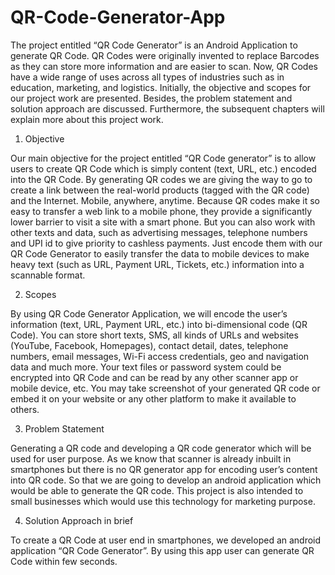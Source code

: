 # QR-Code-Generator-App

The project entitled “QR Code Generator” is an Android Application to generate QR Code. QR Codes were originally invented to replace Barcodes as they can store more information and are easier to scan. Now, QR Codes have a wide range of uses across all types of industries such as in education, marketing, and logistics. Initially, the objective and scopes for our project work are presented. Besides, the problem statement and solution approach are discussed. Furthermore, the subsequent chapters will explain more about this project work.

1. Objective

Our main objective for the project entitled “QR Code generator” is to allow users to create QR Code which is simply content (text, URL, etc.) encoded into the QR Code. By generating QR codes we are giving the way to go to create a link between the real-world products (tagged with the QR code) and the Internet. Mobile, anywhere, anytime. Because QR codes make it so easy to transfer a web link to a mobile phone, they provide a significantly lower barrier to visit a site with a smart phone. But you can also work with other texts and data, such as advertising messages, telephone numbers and UPI id to give priority to cashless payments. Just encode them with our QR Code Generator to easily transfer the data to mobile devices to make heavy text (such as URL, Payment URL, Tickets, etc.) information into a scannable format.

2. Scopes

By using QR Code Generator Application, we will encode the user’s information (text, URL, Payment URL, etc.) into bi-dimensional code (QR Code). You can store short texts, SMS, all kinds of URLs and websites (YouTube, Facebook, Homepages), contact detail, dates, telephone numbers, email messages, Wi-Fi access credentials, geo and navigation data and much more. Your text files or password system could be encrypted into QR Code and can be read by any other scanner app or mobile device, etc. You may take screenshot of your generated QR code or embed it on your website or any other platform to make it available to others.

3. Problem Statement

Generating a QR code and developing a QR code generator which will be used for user purpose. As we know that scanner is already inbuilt in smartphones but there is no QR generator app for encoding user’s content into QR code. So that we are going to develop an android application which would be able to generate the QR code. This project is also intended to small businesses which would use this technology for marketing purpose. 

4. Solution Approach in brief 

To create a QR Code at user end in smartphones, we developed an android application “QR Code Generator”. By using this app user can generate QR Code within few seconds.
